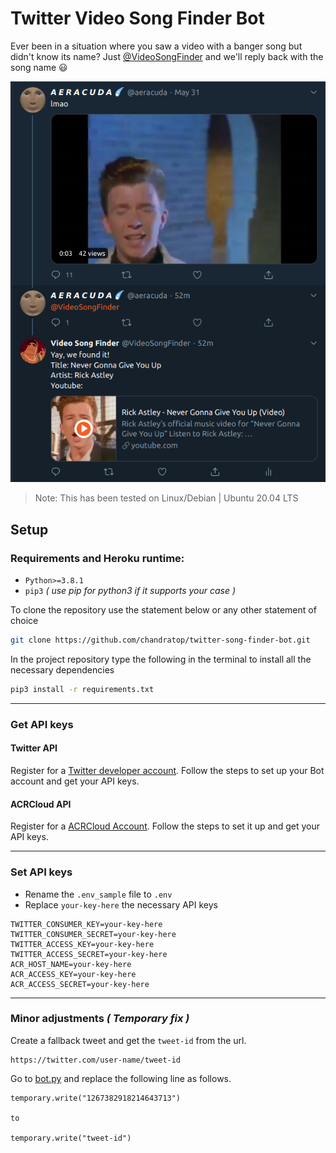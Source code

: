 # Twitter Video Song Finder Bot
Ever been in a situation where you saw a video with a banger song but didn't know its name?
Just [@VideoSongFinder](https://twitter.com/VideoSongFinder) and we'll reply back with the song name :smiley:

![](images/bot-in-action.png)

> Note: This has been tested on Linux/Debian | Ubuntu 20.04 LTS

## **Setup**


### **Requirements and Heroku runtime:**

- ```Python>=3.8.1```
- ``` pip3 ```    *( use pip for python3 if it supports your case )*

To clone the repository use the statement below or any other statement of choice
```bash
git clone https://github.com/chandratop/twitter-song-finder-bot.git
```
In the project repository type the following in the terminal to install all the necessary dependencies
```bash
pip3 install -r requirements.txt
```
---
### **Get API keys**
#### Twitter API
Register for a [Twitter developer account](https://developer.twitter.com/en). Follow the steps to set up your Bot account and get your API keys.
#### ACRCloud API
Register for a [ACRCloud Account](https://docs.acrcloud.com/docs/acrcloud/tutorials/identify-music-by-sound/). Follow the steps to set it up and get your API keys.

---

### **Set API keys**

- Rename the ```.env_sample``` file to ```.env``` 
- Replace ```your-key-here``` the necessary API keys

```
TWITTER_CONSUMER_KEY=your-key-here
TWITTER_CONSUMER_SECRET=your-key-here
TWITTER_ACCESS_KEY=your-key-here
TWITTER_ACCESS_SECRET=your-key-here
ACR_HOST_NAME=your-key-here
ACR_ACCESS_KEY=your-key-here
ACR_ACCESS_SECRET=your-key-here
```

---

### **Minor adjustments** *( Temporary fix )*

Create a fallback tweet and get the ```tweet-id``` from the url.
```
https://twitter.com/user-name/tweet-id
```
Go to [bot.py](https://github.com/chandratop/twitter-song-finder-bot/blob/master/bot.py) and replace the following line as follows.
```
temporary.write("1267382918214643713")

to

temporary.write("tweet-id")
```
